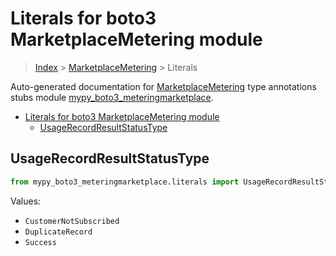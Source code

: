 # Literals for boto3 MarketplaceMetering module

> [Index](..) > [MarketplaceMetering](.) > Literals

Auto-generated documentation for
[MarketplaceMetering](https://boto3.amazonaws.com/v1/documentation/api/1.17.78/reference/services/meteringmarketplace.html#MarketplaceMetering)
type annotations stubs module
[mypy_boto3_meteringmarketplace](https://pypi.org/project/mypy-boto3-meteringmarketplace/).

- [Literals for boto3 MarketplaceMetering module](#literals-for-boto3-marketplacemetering-module)
  - [UsageRecordResultStatusType](#usagerecordresultstatustype)

## UsageRecordResultStatusType

```python
from mypy_boto3_meteringmarketplace.literals import UsageRecordResultStatusType
```

Values:

- `CustomerNotSubscribed`
- `DuplicateRecord`
- `Success`
